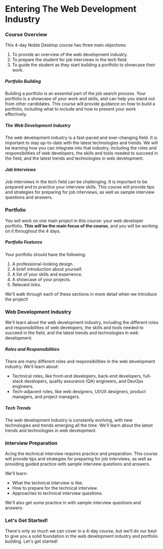 # Entering The Web Development Industry

### Course Overview

This 4-day Noble Desktop course has three main objectives:

1. To provide an overview of the web development industry.
2. To prepare the student for job interviews in the tech field.
3. To guide the student as they start building a portfolio to showcase their work.

##### Portfolio Building

Building a portfolio is an essential part of the job search process. Your portfolio is a showcase of your work and skills, and can help you stand out from other candidates. This course will provide guidance on how to build a portfolio, including what to include and how to present your work effectively.

##### The Web Development Industry

The web development industry is a fast-paced and ever-changing field. It is important to stay up-to-date with the latest technologies and trends. We will be learning how you can integrate into that industry, including the roles and responsibilities of web developers, the skills and tools needed to succeed in the field, and the latest trends and technologies in web development.

##### Job Interviews

Job interviews in the tech field can be challenging. It is important to be prepared and to practice your interview skills. This course will provide tips and strategies for preparing for job interviews, as well as sample interview questions and answers.

### Portfolio

You will work on one main project in this course: your web developer portfolio. **This will be the main focus of the course**, and you will be working on it throughout the 4 days.

##### Portfolio Features

Your portfolio should have the following:

1. A professional-looking design.
2. A brief introduction about yourself.
3. A list of your skills and experience.
4. A showcase of your projects.
5. Relevant links.

We'll walk through each of these sections in more detail when we introduce the project!

### Web Development Industry

We'll learn about the web development industry, including the different roles and responsibilities of web developers, the skills and tools needed to succeed in the field, and the latest trends and technologies in web development.

##### Roles and Responsibilities

There are many different roles and responsibilities in the web development industry. We'll learn about:

- Technical roles, like front-end developers, back-end developers, full-stack developers, quality assurance (QA) engineers,.and DevOps engineers.
- Tech-adjacent roles, like web designers, UI/UX designers, product managers, and project managers.

##### Tech Trends

The web development industry is constantly evolving, with new technologies and trends emerging all the time. We'll learn about the latest trends and technologies in web development.

### Interview Preparation

Acing the technical interview requires practice and preparation. This course will provide tips and strategies for preparing for job interviews, as well as providing guided practice with sample interview questions and answers.

We'll learn:

- What the technical interview is like.
- How to prepare for the technical interview.
- Approaches to technical interview questions.

We'll also get some practice in with sample interview questions and answers.

### Let's Get Started!

There's only so much we can cover in a 4-day course, but we'll do our best to give you a solid foundation in the web development industry and portfolio building. Let's get started!
